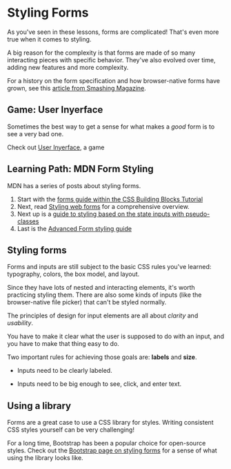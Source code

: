 # Styling Forms

As you've seen in these lessons, forms are complicated! That's even more true when it comes to styling. 

A big reason for the complexity is that forms are made of so many interacting pieces with specific behavior. They've also evolved over time, adding new features and more complexity.

For a history on the form specification and how browser-native forms have grown, see this [article from Smashing Magazine](https://www.smashingmagazine.com/2020/11/standardizing-select-native-html-form-controls/).

## Game: User Inyerface

Sometimes the best way to get a sense for what makes a _good_ form is to see a very bad one.

Check out [User Inyerface](https://userinyerface.com/game.html), a game 


## Learning Path: MDN Form Styling

MDN has a series of posts about styling forms.

1. Start with the [forms guide within the CSS Building Blocks Tutorial](https://developer.mozilla.org/en-US/docs/Learn/CSS/Building_blocks/Images_media_form_elements#form_elements)
2. Next, read [Styling web forms](https://developer.mozilla.org/en-US/docs/Learn/Forms/Styling_web_forms) for a comprehensive overview.
3. Next up is a [guide to styling based on the state inputs with pseudo-classes](https://developer.mozilla.org/en-US/docs/Learn/Forms/UI_pseudo-classes)
4. Last is the [Advanced Form styling guide](https://developer.mozilla.org/en-US/docs/Learn/Forms/Advanced_form_styling)

## Styling forms

Forms and inputs are still subject to the basic CSS rules you've learned: typography, colors, the box model, and layout.

Since they have lots of nested and interacting elements, it's worth practicing styling them. There are also some kinds of inputs (like the browser-native file picker) that can't be styled normally.

The principles of design for input elements are all about _clarity_ and _usability_.

You have to make it clear what the user is supposed to do with an input, and you have to make that thing easy to do.

Two important rules for achieving those goals are: **labels** and **size**.

- Inputs need to be clearly labeled.

- Inputs need to be big enough to see, click, and enter text.

## Using a library

Forms are a great case to use a CSS library for styles. Writing consistent CSS styles yourself can be very challenging!

For a long time, Bootstrap has been a popular choice for open-source styles. Check out the [Bootstrap page on styling forms](https://getbootstrap.com/docs/5.0/forms/overview/) for a sense of what using the library looks like.
